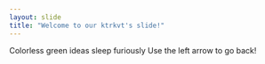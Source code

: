 ```yaml
---
layout: slide
title: "Welcome to our ktrkvt's slide!"
---
```

Colorless green ideas sleep furiously
Use the left arrow to go back!